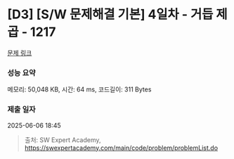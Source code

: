 # [D3] [S/W 문제해결 기본] 4일차 - 거듭 제곱 - 1217 

[문제 링크](https://swexpertacademy.com/main/code/problem/problemDetail.do?contestProbId=AV14dUIaAAUCFAYD) 

### 성능 요약

메모리: 50,048 KB, 시간: 64 ms, 코드길이: 311 Bytes

### 제출 일자

2025-06-06 18:45



> 출처: SW Expert Academy, https://swexpertacademy.com/main/code/problem/problemList.do